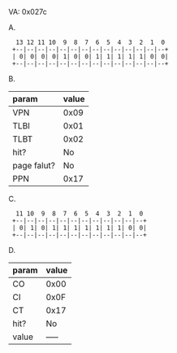 VA: 0x027c

A.

```
  13 12 11 10  9  8  7  6  5  4  3  2  1  0
 +--|--|--|--|--|--|--|--|--|--|--|--|--|--+
 | 0| 0| 0| 0| 1| 0| 0| 1| 1| 1| 1| 1| 0| 0|
 +--|--|--|--|--|--|--|--|--|--|--|--|--|--+
```

B.

| param       | value |
| :---------- | :---- |
| VPN         | 0x09  |
| TLBI        | 0x01  |
| TLBT        | 0x02  |
| hit?        | No    |
| page falut? | No    |
| PPN         | 0x17  |

C.

```
  11 10  9  8  7  6  5  4  3  2  1  0
 +--|--|--|--|--|--|--|--|--|--|--|--+
 | 0| 1| 0| 1| 1| 1| 1| 1| 1| 1| 0| 0|
 +--|--|--|--|--|--|--|--|--|--|--|--+
```

D.

| param | value |
| :---- | :---- |
| CO    | 0x00  |
| CI    | 0x0F  |
| CT    | 0x17  |
| hit?  | No    |
| value | —–    |